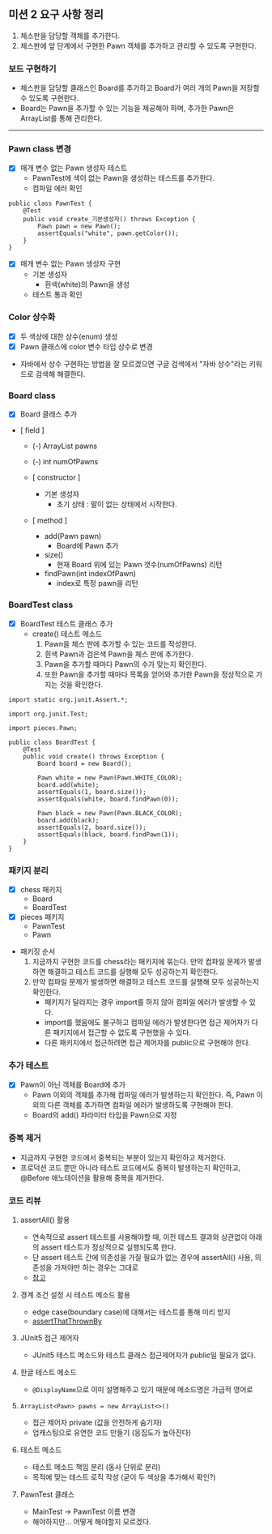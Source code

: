 ## 미션 2 요구 사항 정리

1. 체스판을 담당할 객체를 추가한다.
2. 체스판에 앞 단계에서 구현한 Pawn 객체를 추가하고 관리할 수 있도록 구현한다.

### 보드 구현하기

- 체스판을 담당할 클래스인 Board를 추가하고 Board가 여러 개의 Pawn을 저장할 수 있도록 구현한다.
- Board는 Pawn을 추가할 수 있는 기능을 제공해야 하며, 추가한 Pawn은 ArrayList를 통해 관리한다.

---

### Pawn class 변경

- [X]  매개 변수 없는 Pawn 생성자 테스트
    - PawnTest에 색이 없는 Pawn을 생성하는 테스트를 추가한다.
    - 컴파일 에러 확인

```
public class PawnTest {
    @Test
    public void create_기본생성자() throws Exception {
        Pawn pawn = new Pawn();
        assertEquals("white", pawn.getColor());
    }
}
```

- [X]  매개 변수 없는 Pawn 생성자 구현
    - 기본 생성자
        - 흰색(white)의 Pawn을 생성
    - 테스트 통과 확인

### Color 상수화

- [X]  두 색상에 대한 상수(enum) 생성
- [X]  Pawn 클래스에 color 변수 타입 상수로 변경

- 자바에서 상수 구현하는 방법을 잘 모르겠으면 구글 검색에서 "자바 상수"라는 키워드로 검색해 해결한다.

### Board class

- [X]  Board 클래스 추가

- [ field ]

    - (-) ArrayList<Pawn> pawns
    - (-) int numOfPawns

  - [ constructor ]

    - 기본 생성자
        - 초기 상태 : 말이 없는 상태에서 시작한다.

  - [ method ]

    - add(Pawn pawn)
        - Board에 Pawn 추가
    - size()
        - 현재 Board 위에 있는 Pawn 갯수(numOfPawns) 리턴
    - findPawn(int indexOfPawn)
        - index로 특정 pawn을 리턴

### BoardTest class

- [X]  BoardTest 테스트 클래스 추가
    - create() 테스트 메소드
        1. Pawn을 체스 판에 추가할 수 있는 코드를 작성한다.
        2. 흰색 Pawn과 검은색 Pawn을 체스 판에 추가한다.
        3. Pawn을 추가할 때마다 Pawn의 수가 맞는지 확인한다.
        4. 또한 Pawn을 추가할 때마다 목록을 얻어와 추가한 Pawn을 정상적으로 가지는 것을 확인한다.

  ```
  import static org.junit.Assert.*;

  import org.junit.Test;

  import pieces.Pawn;

  public class BoardTest {
      @Test
      public void create() throws Exception {
          Board board = new Board();
          
          Pawn white = new Pawn(Pawn.WHITE_COLOR);
          board.add(white);
          assertEquals(1, board.size());
          assertEquals(white, board.findPawn(0));
          
          Pawn black = new Pawn(Pawn.BLACK_COLOR);
          board.add(black); 
          assertEquals(2, board.size());
          assertEquals(black, board.findPawn(1));
      }
  }

  ```

### 패키지 분리

- [X] chess 패키지
    - Board
    - BoardTest
- [X]  pieces 패키지
    - PawnTest
    - Pawn
- 패키징 순서
    1. 지금까지 구현한 코드를 chess라는 패키지에 묶는다. 만약 컴파일 문제가 발생하면 해결하고 테스트 코드를 실행해 모두 성공하는지 확인한다.
    2. 만약 컴파일 문제가 발생하면 해결하고 테스트 코드를 실행해 모두 성공하는지 확인한다.
        - 패키지가 달라지는 경우 import를 하지 않아 컴파일 에러가 발생할 수 있다.
        - import를 했음에도 불구하고 컴파일 에러가 발생한다면 접근 제어자가 다른 패키지에서 접근할 수 없도록 구현했을 수 있다.
        - 다른 패키지에서 접근하려면 접근 제어자를 public으로 구현해야 한다.

### 추가 테스트

- [X]  Pawn이 아닌 객체를 Board에 추가
    - Pawn 이외의 객체를 추가해 컴파일 에러가 발생하는지 확인한다. 즉, Pawn 이외의 다른 객체를 추가하면 컴파일 에러가 발생하도록 구현해야 한다.
    - Board의 add() 파라미터 타입을 Pawn으로 지정

### 중복 제거

- 지금까지 구현한 코드에서 중복되는 부분이 있는지 확인하고 제거한다.
- 프로덕션 코드 뿐만 아니라 테스트 코드에서도 중복이 발생하는지 확인하고, @Before 애노테이션을 활용해 중복을 제거한다.

### 코드 리뷰

1. assertAll() 활용
    - 연속적으로 assert 테스트를 사용해야할 때, 이전 테스트 결과와 상관없이 아래의 assert 테스트가 정상적으로 실행되도록 한다.
    - 단 assert 테스트 간에 의존성을 가질 필요가 없는 경우에 assertAll() 사용, 의존성을 가져야만 하는 경우는 그대로
    - [참고](https://blog.jetbrains.com/idea/2020/09/writing-tests-with-junit-5/)

2. 경계 조건 설정 시 테스트 메소드 활용
    - edge case(boundary case)에 대해서는 테스트를 통해 미리 방지
    - [assertThatThrownBy](https://www.baeldung.com/assertj-exception-assertion)

3. JUnit5 접근 제어자
    - JUnit5 테스트 메소드와 테스트 클래스 접근제어자가 public일 필요가 없다.

4. 한글 테스트 메소드
    - `@DisplayName`으로 이미 설명해주고 있기 때문에 메소드명은 가급적 영어로

5. `ArrayList<Pawn> pawns = new ArrayList<>()`
    - 접근 제어자 private (값을 안전하게 숨기자)
    - 업캐스팅으로 유연한 코드 만들기 (응집도가 높아진다)

6. 테스트 메소드
    - 테스트 메소드 책임 분리 (동사 단위로 분리)
    - 목적에 맞는 테스트 로직 작성 (굳이 두 색상을 추가해서 확인?)

7. PawnTest 클래스
    - MainTest -> PawnTest 이름 변경
    - 해야하지만... 어떻게 해야할지 모르겠다.
    

